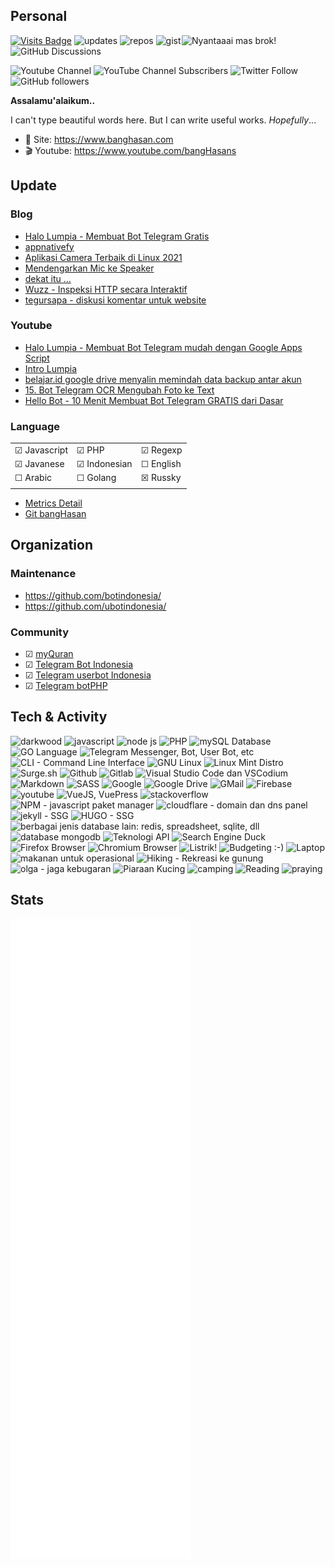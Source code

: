 ## Personal

<img align='right' src="https://i.pinimg.com/originals/66/ae/f3/66aef3b5231b5c412c4c77b3e2298ded.gif" width="230" title="Nyantaaai mas brok!">

[![Visits Badge](https://badges.pufler.dev/visits/banghasan/banghasan)](https://badges.pufler.dev) ![updates](https://badges.pufler.dev/updated/banghasan/banghasan) ![repos](https://badges.pufler.dev/repos/banghasan) ![gist](https://badges.pufler.dev/gists/banghasan) ![GitHub Discussions](https://img.shields.io/github/discussions/banghasan/komentar?label=web-comments)

![Youtube Channel](https://img.shields.io/badge/bangHasans-red?&style=social&logo=youtube)
![YouTube Channel Subscribers](https://img.shields.io/youtube/channel/subscribers/UCttb2hoQ07DOzsJjeLqtWsA)
![Twitter Follow](https://img.shields.io/twitter/follow/hasanudinhs?style=social)
![GitHub followers](https://img.shields.io/github/followers/banghasan?style=social) 

**Assalamu'alaikum..**

I can't type beautiful words here. But I can write useful works. _Hopefully_...

- 🔖 Site: https://www.banghasan.com
- 🎬 Youtube: https://www.youtube.com/bangHasans

## Update

### Blog
<!-- BLOG-POST-LIST:START -->
- [Halo Lumpia - Membuat Bot Telegram Gratis](https://www.banghasan.com/post/2021/09/19/halo-lumpia/)
- [appnativefy](https://www.banghasan.com/post/2021/09/07/appnativefy/)
- [Aplikasi Camera Terbaik di Linux 2021](https://www.banghasan.com/post/2021/09/03/aplikasi-camera-terbaik/)
- [Mendengarkan Mic ke Speaker](https://www.banghasan.com/post/2021/09/02/dengerin-mic-ke-speaker/)
- [dekat itu ...](https://www.banghasan.com/post/2021/09/01/hati-yang-dekat/)
- [Wuzz - Inspeksi HTTP secara Interaktif](https://www.banghasan.com/post/2021/08/30/wuzz-inspeksi-http/)
- [tegursapa - diskusi komentar untuk website](https://www.banghasan.com/post/2021/08/19/tegursapa/)
<!-- BLOG-POST-LIST:END -->

### Youtube

<!-- Youtube:START -->
- [Halo Lumpia - Membuat Bot Telegram mudah dengan Google Apps Script](https://www.youtube.com/watch?v=H_GBc1nfqcA)
- [Intro Lumpia](https://www.youtube.com/watch?v=IwV6pkco_CY)
- [belajar.id google drive menyalin memindah data backup antar akun](https://www.youtube.com/watch?v=SXx9PtiGnsk)
- [15. Bot Telegram OCR Mengubah Foto ke Text](https://www.youtube.com/watch?v=PCctlG1dwWU)
- [Hello Bot - 10 Menit Membuat Bot Telegram GRATIS dari Dasar](https://www.youtube.com/watch?v=_m9tqN-omCk)
<!-- Youtube:END -->

### Language

||||
|-|-|-|
|&#9745; Javascript|&#9745; PHP|&#9745; Regexp|
|&#9745; Javanese |&#9745; Indonesian|&#9744; English|
|&#9744; Arabic|&#9744; Golang|&#9746; Russky|
||||

- [Metrics Detail](https://metrics.lecoq.io/about/banghasan)
- [Git bangHasan](https://git.banghasan.com/)

<!-- ![Top Lang](https://github-readme-stats.vercel.app/api/top-langs/?username=banghasan&layout=compact) -->

## Organization

### Maintenance

- https://github.com/botindonesia/
- https://github.com/ubotindonesia/

### Community

- &#9745; [myQuran](https://myquran.org)
- &#9745; [Telegram Bot Indonesia](https://t.me/botindonesia)
- &#9745; [Telegram userbot Indonesia](https://t.me/ubotindonesia)
- &#9745; [Telegram botPHP](https://t.me/botindonesia)

## Tech & Activity

<img src="https://img.icons8.com/fluent/96/000000/domain.png" alt="darkwood" title="domain dan website" /> <img src="https://img.icons8.com/color/96/000000/javascript--v1.png" title="javascript" /> <img src="https://img.icons8.com/color/96/000000/nodejs.png" title="node js" /> <img src="https://img.icons8.com/ios-filled/96/000000/php-logo.png" title="PHP" /> <img src="https://img.icons8.com/color/96/000000/mysql-logo.png" title="mySQL Database" /> <img src="https://img.icons8.com/color/96/000000/golang.png" title="GO Language" /> <img src="https://img.icons8.com/color/96/000000/telegram-app--v1.png" title="Telegram Messenger, Bot, User Bot, etc" /> <img src="https://img.icons8.com/plasticine/100/000000/bash.png" title="CLI - Command Line Interface" /> <img src="https://img.icons8.com/color/96/000000/linux--v1.png" title="GNU Linux" /> <img src="https://img.icons8.com/color/96/000000/linux-mint.png" title="Linux Mint Distro" /> <img src="https://surge.sh/images/logos/svg/surge-logo.svg" height="90" title="Surge.sh" /> <img src="https://img.icons8.com/windows/96/000000/github.png" title="Github" /> <img src="https://img.icons8.com/color/96/000000/gitlab.png" title="Gitlab" /> <img src="https://img.icons8.com/color/96/000000/visual-studio-code-2019.png" title="Visual Studio Code dan VSCodium" /> <img src="https://img.icons8.com/ios/100/000000/markdown--v2.png" title="Markdown" /> <img src="https://img.icons8.com/color/96/000000/sass-avatar.png" title="SASS" /> <img src="https://img.icons8.com/color/96/000000/google-logo.png" title="Google" /> <img src="https://img.icons8.com/color/96/000000/google-drive--v1.png" title="Google Drive" /> <img src="https://img.icons8.com/fluency/96/000000/gmail-new.png" title="GMail" /> <img src="https://img.icons8.com/color/96/000000/google-firebase-console.png" title="Firebase" /> <img src="https://img.icons8.com/color/96/000000/youtube.png" alt="youtube" title="Youtube" /> <img src="https://img.icons8.com/color/96/000000/vue-js.png" title="VueJS, VuePress" /> <img src="https://img.icons8.com/color/96/000000/stackoverflow.png" alt="stackoverflow" title="stackoverflow" /> <img src="https://img.icons8.com/color/96/000000/npm.png" title="NPM - javascript paket manager" /> <img src="https://img.icons8.com/color/96/000000/cloudflare.png" title="cloudflare - domain dan dns panel" /> <img src="https://jekyllrb.com/img/logo-2x.png" height="60" title="jekyll - SSG" /> <img src="https://d33wubrfki0l68.cloudfront.net/c38c7334cc3f23585738e40334284fddcaf03d5e/2e17c/images/hugo-logo-wide.svg" height="46" title="HUGO - SSG" /> <img src="https://img.icons8.com/office/80/000000/database.png" title="berbagai jenis database lain: redis, spreadsheet, sqlite, dll" /> <img src="https://img.icons8.com/color/96/000000/mongodb.png" title="database mongodb" /> <img src="https://img.icons8.com/cotton/64/000000/api.png" title="Teknologi API" /> <img src="https://img.icons8.com/color/96/000000/duckduckgo--v1.png" title="Search Engine Duck" /> <img src="https://user-media-prod-cdn.itsre-sumo.mozilla.net/uploads/products/2020-04-14-08-36-13-8dda6f.png" height="90" title="Firefox Browser"  /> <img src="https://img.icons8.com/color/96/000000/chromium.png" title="Chromium Browser" /> <img src="https://img.icons8.com/color/96/000000/electricity-hazard.png" height="90" title="Listrik!" /> <img src="https://img.icons8.com/office/80/000000/card-in-use.png" title="Budgeting :-)" /> <img src="https://img.icons8.com/cotton/100/000000/laptop-coding.png" height="90" title="Laptop" /> <img src="https://img.icons8.com/office/80/000000/rice-bowl.png" title="makanan untuk operasional" /> <img src="https://img.icons8.com/ios-filled/100/000000/trekking.png" height="90" title="Hiking - Rekreasi ke gunung" /> <img src="https://img.icons8.com/ios-filled/100/000000/running.png" height="90" title="olga - jaga kebugaran" /> <img src="https://img.icons8.com/emoji/96/000000/cat-emoji.png" title="Piaraan Kucing" /> <img src="https://img.icons8.com/color/96/000000/camping-tent.png" title="camping" /> <img src="https://img.icons8.com/fluency/96/000000/reading.png" title="Reading" /> <img src="https://img.icons8.com/emoji/96/000000/kaaba-emoji.png" title="praying" />


## Stats

![Metrics](https://github.com/banghasan/banghasan/raw/main/github-metrics.svg)

